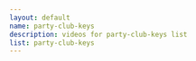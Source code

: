 ```yaml
--- 
layout: default
name: party-club-keys
description: videos for party-club-keys list
list: party-club-keys
---
```


<div class="player">
<div id="player"><!-- "https://www.youtube.com/watch?v={{site.data.lists[page.list][0]}}" --></div>
</div>

